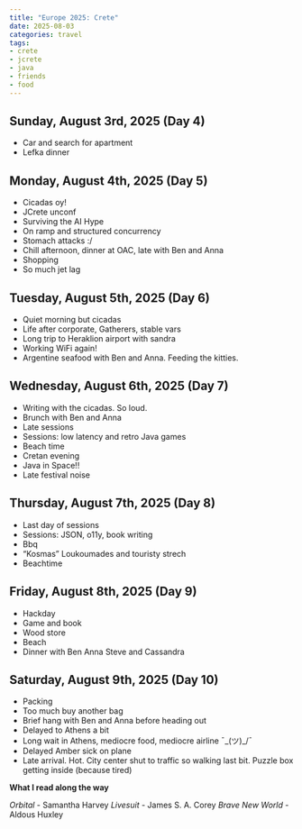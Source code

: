 ```yaml
---
title: "Europe 2025: Crete"
date: 2025-08-03
categories: travel
tags:
- crete
- jcrete
- java
- friends
- food
---
```


Sunday, August 3rd, 2025 (Day 4)
------------------------------
- Car and search for apartment
- Lefka dinner

Monday, August 4th, 2025 (Day 5)
------------------------------
- Cicadas oy!
- JCrete unconf
- Surviving the AI Hype
- On ramp and structured concurrency
- Stomach attacks :/
- Chill afternoon, dinner at OAC, late with Ben and Anna
- Shopping
- So much jet lag

Tuesday, August 5th, 2025 (Day 6)
------------------------------
- Quiet morning but cicadas
- Life after corporate, Gatherers, stable vars
- Long trip to Heraklion airport with sandra
- Working WiFi again!
- Argentine seafood with Ben and Anna. Feeding the kitties.

Wednesday, August 6th, 2025 (Day 7)
------------------------------
- Writing with the cicadas. So loud.
- Brunch with Ben and Anna
- Late sessions
- Sessions: low latency and retro Java games
- Beach time
- Cretan evening
- Java in Space!!
- Late festival noise

Thursday, August 7th, 2025 (Day 8)
------------------------------
- Last day of sessions
- Sessions: JSON, o11y, book writing
- Bbq
- “Kosmas” Loukoumades and touristy strech
- Beachtime

Friday, August 8th, 2025 (Day 9)
------------------------------
- Hackday
- Game and book
- Wood store
- Beach
- Dinner with Ben Anna Steve and Cassandra

Saturday, August 9th, 2025 (Day 10)
------------------------------
- Packing
- Too much buy another bag
- Brief hang with Ben and Anna before heading out
- Delayed to Athens a bit
- Long wait in Athens, mediocre food, mediocre airline ¯\_(ツ)_/¯
- Delayed Amber sick on plane
- Late arrival. Hot. City center shut to traffic so walking last bit. Puzzle box getting inside (because tired)

**What I read along the way**

_Orbital_ - Samantha Harvey
_Livesuit_ - James S. A. Corey
_Brave New World_ - Aldous Huxley
